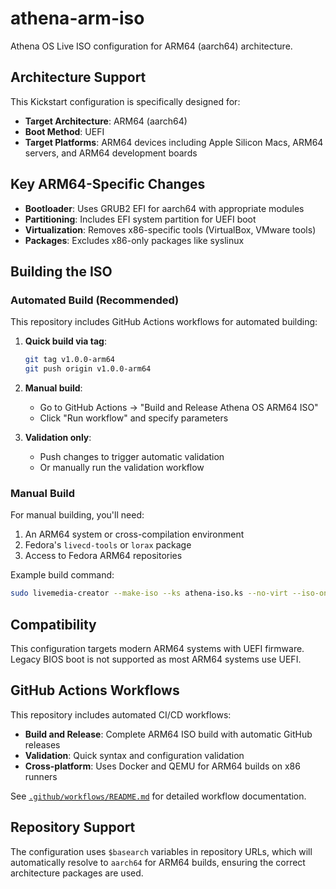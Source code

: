 # athena-arm-iso

Athena OS Live ISO configuration for ARM64 (aarch64) architecture.

## Architecture Support

This Kickstart configuration is specifically designed for:
- **Target Architecture**: ARM64 (aarch64)
- **Boot Method**: UEFI
- **Target Platforms**: ARM64 devices including Apple Silicon Macs, ARM64 servers, and ARM64 development boards

## Key ARM64-Specific Changes

- **Bootloader**: Uses GRUB2 EFI for aarch64 with appropriate modules
- **Partitioning**: Includes EFI system partition for UEFI boot
- **Virtualization**: Removes x86-specific tools (VirtualBox, VMware tools)
- **Packages**: Excludes x86-only packages like syslinux

## Building the ISO

### Automated Build (Recommended)

This repository includes GitHub Actions workflows for automated building:

1. **Quick build via tag**:
   ```bash
   git tag v1.0.0-arm64
   git push origin v1.0.0-arm64
   ```

2. **Manual build**:
   - Go to GitHub Actions → "Build and Release Athena OS ARM64 ISO"
   - Click "Run workflow" and specify parameters

3. **Validation only**:
   - Push changes to trigger automatic validation
   - Or manually run the validation workflow

### Manual Build

For manual building, you'll need:
1. An ARM64 system or cross-compilation environment
2. Fedora's `livecd-tools` or `lorax` package
3. Access to Fedora ARM64 repositories

Example build command:
```bash
sudo livemedia-creator --make-iso --ks athena-iso.ks --no-virt --iso-only --iso-name athenaos-live-aarch64.iso --resultdir ./results --releasever 42 --arch aarch64
```

## Compatibility

This configuration targets modern ARM64 systems with UEFI firmware. Legacy BIOS boot is not supported as most ARM64 systems use UEFI.

## GitHub Actions Workflows

This repository includes automated CI/CD workflows:

- **Build and Release**: Complete ARM64 ISO build with automatic GitHub releases
- **Validation**: Quick syntax and configuration validation
- **Cross-platform**: Uses Docker and QEMU for ARM64 builds on x86 runners

See [`.github/workflows/README.md`](.github/workflows/README.md) for detailed workflow documentation.

## Repository Support

The configuration uses `$basearch` variables in repository URLs, which will automatically resolve to `aarch64` for ARM64 builds, ensuring the correct architecture packages are used.
